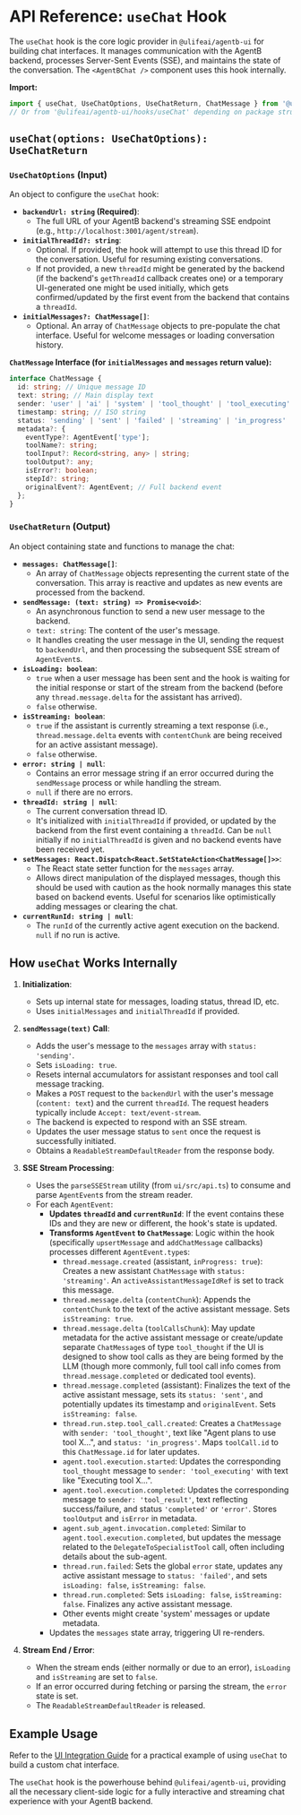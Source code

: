 # API Reference: `useChat` Hook

The `useChat` hook is the core logic provider in `@ulifeai/agentb-ui` for building chat interfaces. It manages communication with the AgentB backend, processes Server-Sent Events (SSE), and maintains the state of the conversation. The `<AgentBChat />` component uses this hook internally.

**Import:**
```typescript
import { useChat, UseChatOptions, UseChatReturn, ChatMessage } from '@ulifeai/agentb-ui';
// Or from '@ulifeai/agentb-ui/hooks/useChat' depending on package structure
```

## `useChat(options: UseChatOptions): UseChatReturn`

### `UseChatOptions` (Input)

An object to configure the `useChat` hook:

*   **`backendUrl: string` (Required)**:
    *   The full URL of your AgentB backend's streaming SSE endpoint (e.g., `http://localhost:3001/agent/stream`).
*   **`initialThreadId?: string`**:
    *   Optional. If provided, the hook will attempt to use this thread ID for the conversation. Useful for resuming existing conversations.
    *   If not provided, a new `threadId` might be generated by the backend (if the backend's `getThreadId` callback creates one) or a temporary UI-generated one might be used initially, which gets confirmed/updated by the first event from the backend that contains a `threadId`.
*   **`initialMessages?: ChatMessage[]`**:
    *   Optional. An array of `ChatMessage` objects to pre-populate the chat interface. Useful for welcome messages or loading conversation history.

**`ChatMessage` Interface (for `initialMessages` and `messages` return value):**
```typescript
interface ChatMessage {
  id: string; // Unique message ID
  text: string; // Main display text
  sender: 'user' | 'ai' | 'system' | 'tool_thought' | 'tool_executing' | 'tool_result';
  timestamp: string; // ISO string
  status: 'sending' | 'sent' | 'failed' | 'streaming' | 'in_progress' | 'completed' | 'error';
  metadata?: {
    eventType?: AgentEvent['type'];
    toolName?: string;
    toolInput?: Record<string, any> | string;
    toolOutput?: any;
    isError?: boolean;
    stepId?: string;
    originalEvent?: AgentEvent; // Full backend event
  };
}
```

### `UseChatReturn` (Output)

An object containing state and functions to manage the chat:

*   **`messages: ChatMessage[]`**:
    *   An array of `ChatMessage` objects representing the current state of the conversation. This array is reactive and updates as new events are processed from the backend.
*   **`sendMessage: (text: string) => Promise<void>`**:
    *   An asynchronous function to send a new user message to the backend.
    *   `text: string`: The content of the user's message.
    *   It handles creating the user message in the UI, sending the request to `backendUrl`, and then processing the subsequent SSE stream of `AgentEvent`s.
*   **`isLoading: boolean`**:
    *   `true` when a user message has been sent and the hook is waiting for the initial response or start of the stream from the backend (before any `thread.message.delta` for the assistant has arrived).
    *   `false` otherwise.
*   **`isStreaming: boolean`**:
    *   `true` if the assistant is currently streaming a text response (i.e., `thread.message.delta` events with `contentChunk` are being received for an active assistant message).
    *   `false` otherwise.
*   **`error: string | null`**:
    *   Contains an error message string if an error occurred during the `sendMessage` process or while handling the stream.
    *   `null` if there are no errors.
*   **`threadId: string | null`**:
    *   The current conversation thread ID.
    *   It's initialized with `initialThreadId` if provided, or updated by the backend from the first event containing a `threadId`. Can be `null` initially if no `initialThreadId` is given and no backend events have been received yet.
*   **`setMessages: React.Dispatch<React.SetStateAction<ChatMessage[]>>`**:
    *   The React state setter function for the `messages` array.
    *   Allows direct manipulation of the displayed messages, though this should be used with caution as the hook normally manages this state based on backend events. Useful for scenarios like optimistically adding messages or clearing the chat.
*   **`currentRunId: string | null`**:
    *   The `runId` of the currently active agent execution on the backend. `null` if no run is active.

## How `useChat` Works Internally

1.  **Initialization**:
    *   Sets up internal state for messages, loading status, thread ID, etc.
    *   Uses `initialMessages` and `initialThreadId` if provided.

2.  **`sendMessage(text)` Call**:
    *   Adds the user's message to the `messages` array with `status: 'sending'`.
    *   Sets `isLoading: true`.
    *   Resets internal accumulators for assistant responses and tool call message tracking.
    *   Makes a `POST` request to the `backendUrl` with the user's message (`content: text`) and the current `threadId`. The request headers typically include `Accept: text/event-stream`.
    *   The backend is expected to respond with an SSE stream.
    *   Updates the user message status to `sent` once the request is successfully initiated.
    *   Obtains a `ReadableStreamDefaultReader` from the response body.

3.  **SSE Stream Processing**:
    *   Uses the `parseSSEStream` utility (from `ui/src/api.ts`) to consume and parse `AgentEvent`s from the stream reader.
    *   For each `AgentEvent`:
        *   **Updates `threadId` and `currentRunId`**: If the event contains these IDs and they are new or different, the hook's state is updated.
        *   **Transforms `AgentEvent` to `ChatMessage`**: Logic within the hook (specifically `upsertMessage` and `addChatMessage` callbacks) processes different `AgentEvent.type`s:
            *   `thread.message.created` (assistant, `inProgress: true`): Creates a new assistant `ChatMessage` with `status: 'streaming'`. An `activeAssistantMessageIdRef` is set to track this message.
            *   `thread.message.delta` (`contentChunk`): Appends the `contentChunk` to the text of the active assistant message. Sets `isStreaming: true`.
            *   `thread.message.delta` (`toolCallsChunk`): May update metadata for the active assistant message or create/update separate `ChatMessage`s of type `tool_thought` if the UI is designed to show tool calls as they are being formed by the LLM (though more commonly, full tool call info comes from `thread.message.completed` or dedicated tool events).
            *   `thread.message.completed` (assistant): Finalizes the text of the active assistant message, sets its `status: 'sent'`, and potentially updates its timestamp and `originalEvent`. Sets `isStreaming: false`.
            *   `thread.run.step.tool_call.created`: Creates a `ChatMessage` with `sender: 'tool_thought'`, text like "Agent plans to use tool X...", and `status: 'in_progress'`. Maps `toolCall.id` to this `ChatMessage.id` for later updates.
            *   `agent.tool.execution.started`: Updates the corresponding `tool_thought` message to `sender: 'tool_executing'` with text like "Executing tool X...".
            *   `agent.tool.execution.completed`: Updates the corresponding message to `sender: 'tool_result'`, text reflecting success/failure, and status `'completed'` or `'error'`. Stores `toolOutput` and `isError` in metadata.
            *   `agent.sub_agent.invocation.completed`: Similar to `agent.tool.execution.completed`, but updates the message related to the `DelegateToSpecialistTool` call, often including details about the sub-agent.
            *   `thread.run.failed`: Sets the global `error` state, updates any active assistant message to `status: 'failed'`, and sets `isLoading: false`, `isStreaming: false`.
            *   `thread.run.completed`: Sets `isLoading: false`, `isStreaming: false`. Finalizes any active assistant message.
            *   Other events might create 'system' messages or update metadata.
        *   Updates the `messages` state array, triggering UI re-renders.

4.  **Stream End / Error**:
    *   When the stream ends (either normally or due to an error), `isLoading` and `isStreaming` are set to `false`.
    *   If an error occurred during fetching or parsing the stream, the `error` state is set.
    *   The `ReadableStreamDefaultReader` is released.

## Example Usage

Refer to the [UI Integration Guide](../GUIDES/08-ui-integration.md#using-the-usechat-hook-for-custom-uis) for a practical example of using `useChat` to build a custom chat interface.

The `useChat` hook is the powerhouse behind `@ulifeai/agentb-ui`, providing all the necessary client-side logic for a fully interactive and streaming chat experience with your AgentB backend. 